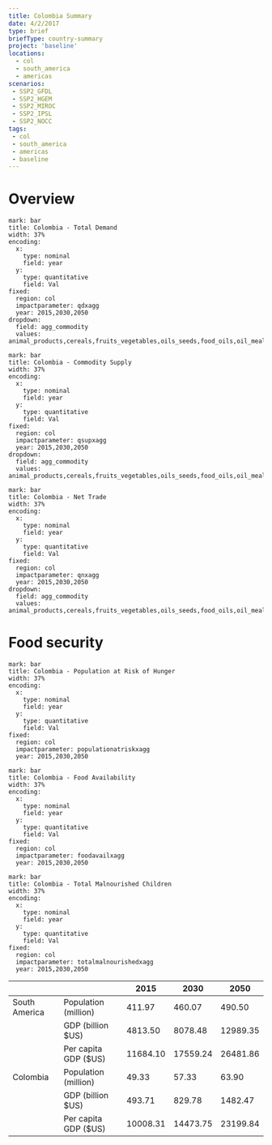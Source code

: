 ```yaml
---
title: Colombia Summary
date: 4/2/2017
type: brief
briefType: country-summary
project: 'baseline'
locations:
  - col
  - south_america
  - americas
scenarios:
 - SSP2_GFDL
 - SSP2_HGEM
 - SSP2_MIROC
 - SSP2_IPSL
 - SSP2_NOCC
tags:
 - col
 - south_america
 - americas
 - baseline
---
```

# Overview 

```chart
mark: bar
title: Colombia - Total Demand
width: 37%
encoding:
  x:
    type: nominal
    field: year
  y:
    type: quantitative
    field: Val
fixed:
  region: col
  impactparameter: qdxagg
  year: 2015,2030,2050
dropdown:
  field: agg_commodity
  values: animal_products,cereals,fruits_vegetables,oils_seeds,food_oils,oil_meals,other,pulses,roots_tubers,sugar
```

```chart
mark: bar
title: Colombia - Commodity Supply
width: 37%
encoding:
  x:
    type: nominal
    field: year
  y:
    type: quantitative
    field: Val
fixed:
  region: col
  impactparameter: qsupxagg
  year: 2015,2030,2050
dropdown:
  field: agg_commodity
  values: animal_products,cereals,fruits_vegetables,oils_seeds,food_oils,oil_meals,other,pulses,roots_tubers,sugar
```

```chart
mark: bar
title: Colombia - Net Trade
width: 37%
encoding:
  x:
    type: nominal
    field: year
  y:
    type: quantitative
    field: Val
fixed:
  region: col
  impactparameter: qnxagg
  year: 2015,2030,2050
dropdown:
  field: agg_commodity
  values: animal_products,cereals,fruits_vegetables,oils_seeds,food_oils,oil_meals,other,pulses,roots_tubers,sugar
```

# Food security

```chart
mark: bar
title: Colombia - Population at Risk of Hunger
width: 37%
encoding:
  x:
    type: nominal
    field: year
  y:
    type: quantitative
    field: Val
fixed:
  region: col
  impactparameter: populationatriskxagg
  year: 2015,2030,2050
```

```chart
mark: bar
title: Colombia - Food Availability
width: 37%
encoding:
  x:
    type: nominal
    field: year
  y:
    type: quantitative
    field: Val
fixed:
  region: col
  impactparameter: foodavailxagg
  year: 2015,2030,2050
```

```chart
mark: bar
title: Colombia - Total Malnourished Children
width: 37%
encoding:
  x:
    type: nominal
    field: year
  y:
    type: quantitative
    field: Val
fixed:
  region: col
  impactparameter: totalmalnourishedxagg
  year: 2015,2030,2050
```

|   |   | 2015 | 2030 | 2050 |
|---|---|---|---|---|
| South America | Population (million) | 411.97 | 460.07 | 490.50 |
|  | GDP (billion $US) | 4813.50 | 8078.48 | 12989.35 |
|  | Per capita GDP ($US) | 11684.10 | 17559.24 | 26481.86 |
| Colombia | Population (million) | 49.33 | 57.33 | 63.90 |
|  | GDP (billion $US) | 493.71 | 829.78 | 1482.47 |
|  | Per capita GDP ($US) | 10008.31| 14473.75| 23199.84|